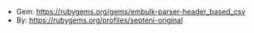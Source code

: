 * Gem: https://rubygems.org/gems/embulk-parser-header_based_csv
* By: https://rubygems.org/profiles/septeni-original
